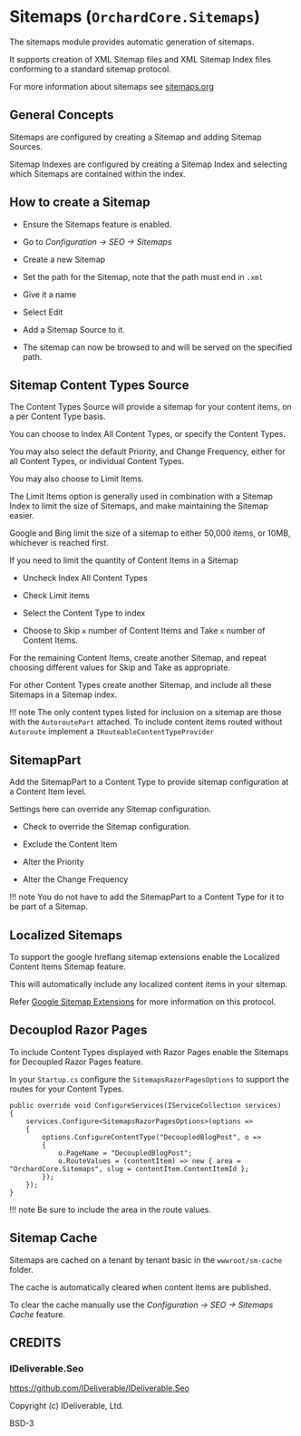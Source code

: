 # Sitemaps (`OrchardCore.Sitemaps`)

The sitemaps module provides automatic generation of sitemaps.

It supports creation of XML Sitemap files and XML Sitemap Index files conforming to a standard sitemap protocol.

For more information about sitemaps see [sitemaps.org](https://www.sitemaps.org/)

## General Concepts

Sitemaps are configured by creating a Sitemap and adding Sitemap Sources.

Sitemap Indexes are configured by creating a Sitemap Index and selecting which Sitemaps are contained within the index.

## How to create a Sitemap

- Ensure the Sitemaps feature is enabled.

- Go to _Configuration -> SEO -> Sitemaps_

- Create a new Sitemap

- Set the path for the Sitemap, note that the path must end in `.xml`

- Give it a name

- Select Edit

- Add a Sitemap Source to it.

- The sitemap can now be browsed to and will be served on the specified path.

## Sitemap Content Types Source

The Content Types Source will provide a sitemap for your content items,
on a per Content Type basis. 

You can choose to Index All Content Types, or specify the Content Types. 

You may also select the default Priority, and Change Frequency, either for all Content Types, 
or individual Content Types.

You may also choose to Limit Items.

The Limit Items option is generally used in combination with a Sitemap Index to limit the size of Sitemaps,
and make maintaining the Sitemap easier. 

Google and Bing limit the size of a sitemap to either 50,000 items, or 10MB, 
whichever is reached first. 

If you need to limit the quantity of Content Items in a Sitemap 

- Uncheck Index All Content Types

- Check Limit items

- Select the Content Type to index

- Choose to Skip `x` number of Content Items and Take `x` number of Content Items. 

For the remaining Content Items, create another Sitemap, and repeat choosing different values for Skip and Take as appropriate.

For other Content Types create another Sitemap, and include all these Sitemaps in a Sitemap index.

!!! note
    The only content types listed for inclusion on a sitemap are those with the `AutoroutePart` attached.
    To include content items routed without `Autoroute` implement a `IRouteableContentTypeProvider`

## SitemapPart

Add the SitemapPart to a Content Type to provide sitemap configuration at a Content Item level.

Settings here can override any Sitemap configuration.

- Check to override the Sitemap configuration.

- Exclude the Content Item

- Alter the Priority

- Alter the Change Frequency

!!! note
    You do not have to add the SitemapPart to a Content Type for it to be part of a Sitemap.

## Localized Sitemaps

To support the google hreflang sitemap extensions enable the Localized Content Items Sitemap feature.

This will automatically include any localized content items in your sitemap.

Refer [Google Sitemap Extensions](https://support.google.com/webmasters/answer/189077) for more information
on this protocol.

## Decouplod Razor Pages

To include Content Types displayed with Razor Pages enable the Sitemaps for Decoupled Razor Pages feature.

In your `Startup.cs` configure the `SitemapsRazorPagesOptions` to support the routes for your Content Types.

```
public override void ConfigureServices(IServiceCollection services)
{
    services.Configure<SitemapsRazorPagesOptions>(options =>
    {
        options.ConfigureContentType("DecoupledBlogPost", o =>
        {
            o.PageName = "DecoupledBlogPost";
            o.RouteValues = (contentItem) => new { area = "OrchardCore.Sitemaps", slug = contentItem.ContentItemId };
        });
    });
}      
```

!!! note
    Be sure to include the area in the route values.

## Sitemap Cache

Sitemaps are cached on a tenant by tenant basic in the `wwwroot/sm-cache` folder.

The cache is automatically cleared when content items are published.

To clear the cache manually use the _Configuration -> SEO -> Sitemaps Cache_ feature.

## CREDITS

### IDeliverable.Seo

<https://github.com/IDeliverable/IDeliverable.Seo>  

Copyright (c) IDeliverable, Ltd. 

BSD-3
